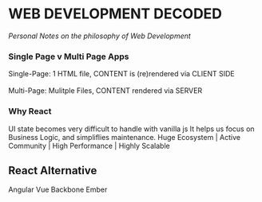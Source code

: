 # WEB DEVELOPMENT DECODED
_Personal Notes on the philosophy of Web Development_

### Single Page v Multi Page Apps
Single-Page: 1 HTML file, CONTENT is (re)rendered via CLIENT SIDE 
<br> <br> Multi-Page: Mulitple Files, CONTENT rendered via SERVER 

### Why React 
UI state becomes very difficult to handle with vanilla js
It helps us focus on Business Logic, and simpliflies maintenance. 
Huge Ecosystem | Active Community | High Performance | Highly Scalable


## React Alternative 
Angular 
Vue
Backbone
Ember

